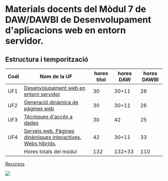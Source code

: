 # Materials docents del Mòdul 7 de DAW/DAWBI de Desenvolupament d'aplicacions web en entorn servidor.

## Estructura i temporització

| Codi | Nom de la UF  | hores títol | hores DAW | hores DAWBI |
| ---- | --------------------------------------------------------------------------------------- | ----------- | --------------- | ----------------- |
| UF1  | [Desenvolupament web en entorn servidor](uf1.md) | 30          | 30+11           | 26                |
| UF2  | [Generació dinàmica de pàgines web](uf2.md)  | 30          | 30+11           | 26                |
| UF3  | [Tècniques d'accés a dades](uf3.md)  | 30          | 42              | 25                |
| UF4  | [Serveis web. Pàgines dinàmiques interactives. Webs híbrids.](uf4md) | 42          | 30+11           | 33                |
|      | Hores totals del mòdul  | 132         | 132+33          | 110               |

[Recursos](/docencia/dawbi/m07/recursos/)

![](/docencia/clasesvirtuales_espiritismo.png)

